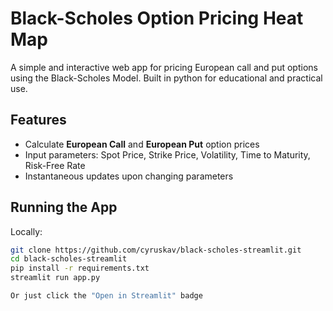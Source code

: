 # Black-Scholes Option Pricing Heat Map
A simple and interactive web app for pricing European call and put options using the Black-Scholes Model.
Built in python for educational and practical use.

## Features
- Calculate **European Call** and **European Put** option prices
- Input parameters: Spot Price, Strike Price, Volatility, Time to Maturity, Risk-Free Rate
- Instantaneous updates upon changing parameters

## Running the App
Locally:

```bash
git clone https://github.com/cyruskav/black-scholes-streamlit.git
cd black-scholes-streamlit
pip install -r requirements.txt
streamlit run app.py

Or just click the "Open in Streamlit" badge
